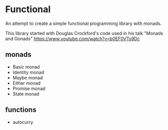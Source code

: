 # Functional

An attempt to create a simple functional programming library with monads.

This library started with Douglas Crockford's code used in his talk "Monads and Gonads"
<https://www.youtube.com/watch?v=b0EF0VTs9Dc>

## monads
* Basic monad
* Identity monad
* Maybe monad
* Either monad
* Promise monad
* State monad

## functions
* autocurry